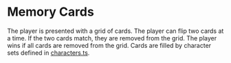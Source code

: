 # Memory Cards

The player is presented with a grid of cards. The player can flip two cards at a time. If the two cards match, they are removed from the grid. The player wins if all cards are removed from the grid. Cards are filled by character sets defined in [characters.ts](../../utils/characters.ts).

